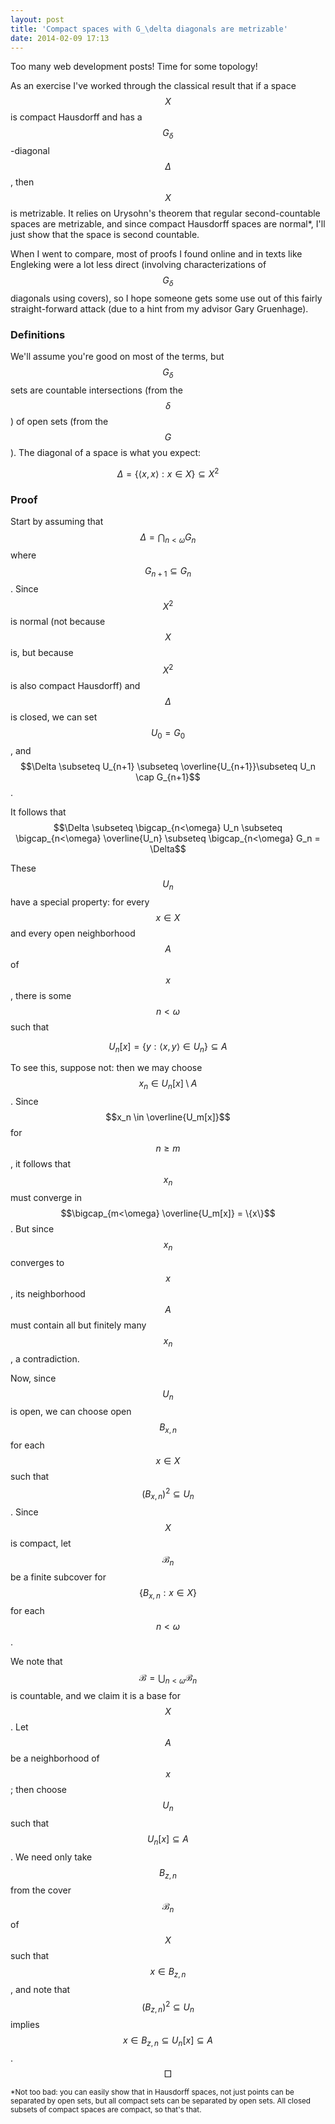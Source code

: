 ```yaml
---
layout: post
title: 'Compact spaces with G_\delta diagonals are metrizable'
date: 2014-02-09 17:13
---
```


Too many web development posts! Time for some topology!

As an exercise I've worked through the classical result that if a space $$X$$
is compact Hausdorff and has a $$G_\delta$$-diagonal $$\Delta$$, then $$X$$ is
metrizable.
It relies on Urysohn's theorem that regular second-countable spaces are
metrizable, and since compact Hausdorff spaces are normal*, I'll just show
that the space is second countable.

When I went to compare, most of proofs I found online and in texts like
Engleking were a lot less direct (involving characterizations
of $$G_\delta$$ diagonals using covers), so I hope someone gets
some use out of this fairly straight-forward attack (due to a hint from
my advisor Gary Gruenhage).

<!-- more -->

### Definitions

We'll assume you're good on most of the terms, but $$G_\delta$$ sets are
countable intersections (from the $$\delta$$) of open sets (from the $$G$$). The
diagonal of a space is what you expect:

$$\Delta = \{\langle x,x \rangle : x \in X \} \subseteq X^2$$

### Proof

Start by assuming that $$\Delta = \bigcap_{n<\omega} G_n$$ where
$$G_{n+1} \subseteq G_n$$. Since $$X^2$$ is normal (not because $$X$$ is, but
because $$X^2$$ is also compact Hausdorff) and $$\Delta$$ is closed, we can set
$$U_0=G_0$$, and
$$\Delta \subseteq U_{n+1} \subseteq \overline{U_{n+1}}\subseteq U_n \cap G_{n+1}$$.

It follows that
$$\Delta \subseteq \bigcap_{n<\omega} U_n \subseteq \bigcap_{n<\omega} \overline{U_n} \subseteq \bigcap_{n<\omega} G_n = \Delta$$

These $$U_n$$ have a special property: for every $$x\in X$$ and every open
neighborhood $$A$$ of $$x$$, there is some $$n<\omega$$ such that

$$U_n[x]=\{y:\langle x,y\rangle \in U_n\}\subseteq A$$

To see this, suppose not: then we may choose $$x_n \in U_n[x]\setminus A$$.
Since $$x_n \in \overline{U_m[x]}$$ for $$n\geq m$$, it follows that $$x_n$$ must
converge in $$\bigcap_{m<\omega} \overline{U_m[x]} = \{x\}$$. But since $$x_n$$
converges to $$x$$, its neighborhood $$A$$ must contain all but finitely many
$$x_n$$, a contradiction.

Now, since $$U_n$$ is open, we can choose open $$B_{x,n}$$ for each $$x\in X$$ such
that  $$(B_{x,n})^2\subseteq U_n$$. Since $$X$$ is compact, let $$\mathcal{B}_n$$
be a finite subcover for $$\{B_{x,n}: x\in X\}$$ for each $$n<\omega$$.

We note that $$\mathcal{B} = \bigcup_{n<\omega} \mathcal{B}_n$$ is countable,
and we claim it is a base for $$X$$. Let $$A$$ be a neighborhood of $$x$$; then
choose $$U_n$$ such that $$U_n[x]\subseteq A$$. We need only take $$B_{z,n}$$ from
the cover $$\mathcal{B}_n$$ of $$X$$ such that $$x\in B_{z,n}$$, and note that
$$(B_{z,n})^2\subseteq U_n$$ implies $$x\in B_{z,n}\subseteq U_n[x] \subseteq A$$.
$$\Box$$


<small>
  *Not too bad: you can easily show that in Hausdorff spaces, not just
  points can be separated by open sets, but all compact sets can be
  separated by open sets. All closed subsets of compact spaces are compact,
  so that's that.
</small>